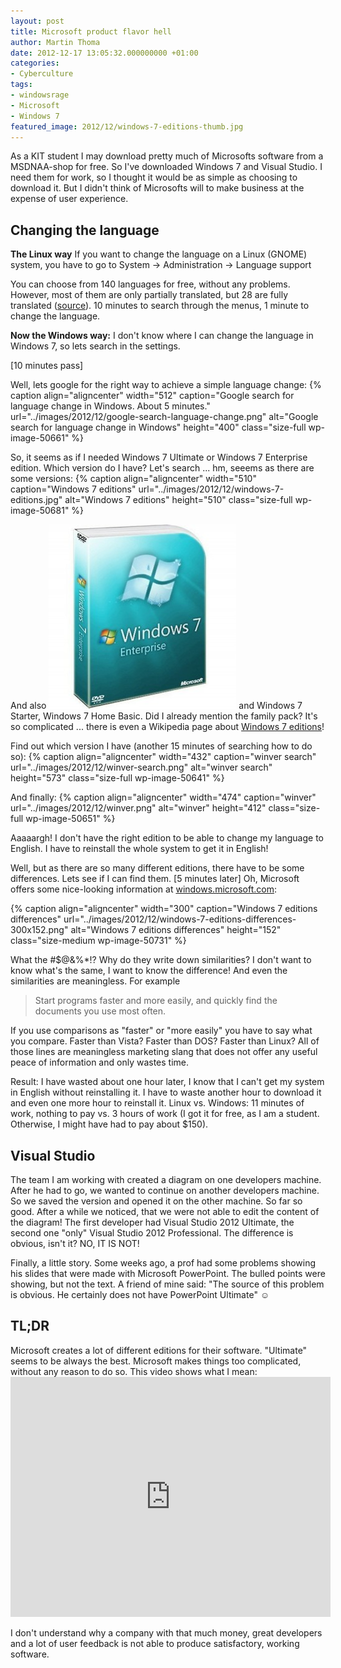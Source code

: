 ```yaml
---
layout: post
title: Microsoft product flavor hell
author: Martin Thoma
date: 2012-12-17 13:05:32.000000000 +01:00
categories:
- Cyberculture
tags:
- windowsrage
- Microsoft
- Windows 7
featured_image: 2012/12/windows-7-editions-thumb.jpg
---
```

As a KIT student I may download pretty much of Microsofts software from a MSDNAA-shop for free. So I've downloaded Windows 7 and Visual Studio. I need them for work, so I thought it would be as simple as choosing to download it. But I didn't think of Microsofts will to make business at the expense of user experience.

<h2>Changing the language</h2>
<strong>The Linux way</strong>
If you want to change the language on a Linux (GNOME) system, you have to go to 
    System &rarr; Administration &rarr; Language support

You can choose from 140 languages for free, without any problems. However, most of them are only partially translated, but 28 are fully translated (<a href="http://askubuntu.com/a/229831/10425">source</a>). 10 minutes to search through the menus, 1 minute to change the language.

<strong>Now the Windows way:</strong>
I don't know where I can change the language in Windows 7, so lets search in the settings.

[10 minutes pass]

Well, lets google for the right way to achieve a simple language change:
{% caption align="aligncenter" width="512" caption="Google search for language change in Windows. About 5 minutes." url="../images/2012/12/google-search-language-change.png" alt="Google search for language change in Windows"  height="400" class="size-full wp-image-50661" %}

So, it seems as if I needed Windows 7 Ultimate or Windows 7 Enterprise edition. Which version do I have?
Let's search ... hm, seeems as there are some versions:
{% caption align="aligncenter" width="510" caption="Windows 7 editions" url="../images/2012/12/windows-7-editions.jpg" alt="Windows 7 editions"  height="510" class="size-full wp-image-50681" %}

And also
<a href="../images/2012/12/windows-7-enterprise.jpg"><img src="../images/2012/12/windows-7-enterprise-300x295.jpg" alt="" title="Windows 7 enterprise edition" width="300" height="295" class="aligncenter size-medium wp-image-50691" /></a>
and Windows 7 Starter, Windows 7 Home Basic. Did I already mention the family pack? It's so complicated ... there is even a Wikipedia page about <a href="http://en.wikipedia.org/wiki/Windows_7_editions">Windows 7 editions</a>!

Find out which version I have (another 15 minutes of searching how to do so):
{% caption align="aligncenter" width="432" caption="winver search" url="../images/2012/12/winver-search.png" alt="winver search"  height="573" class="size-full wp-image-50641" %}

And finally:
{% caption align="aligncenter" width="474" caption="winver" url="../images/2012/12/winver.png" alt="winver"  height="412" class="size-full wp-image-50651" %}

Aaaaargh! I don't have the right edition to be able to change my language to English. I have to reinstall the whole system to get it in English!

Well, but as there are so many different editions, there have to be some differences. Lets see if I can find them. 
[5 minutes later] 
Oh, Microsoft offers some nice-looking information at <a href="http://windows.microsoft.com/en-US/windows7/products/compare">windows.microsoft.com</a>:

{% caption align="aligncenter" width="300" caption="Windows 7 editions differences" url="../images/2012/12/windows-7-editions-differences-300x152.png" alt="Windows 7 editions differences"  height="152" class="size-medium wp-image-50731" %}

What the #$@&%*!? Why do they write down similarities? I don't want to know what's the same, I want to know the difference! 
And even the similarities are meaningless. 
For example 
<blockquote>Start programs faster and more easily, and quickly find the documents you use most often.</blockquote>
If you use comparisons as "faster" or "more easily" you have to say what you compare. Faster than Vista? Faster than DOS? Faster than Linux? All of those lines are meaningless marketing slang that does not offer any useful peace of information and only wastes time.

Result: I have wasted about one hour later, I know that I can't get my system in English without reinstalling it. I have to waste another hour to download it and even one more hour to reinstall it. 
Linux vs. Windows: 11 minutes of work, nothing to pay vs. 3 hours of work (I got it for free, as I am a student. Otherwise, I might have had to pay about $150).

<h2>Visual Studio</h2>
The team I am working with created a diagram on one developers machine. After he had to go, we wanted to continue on another developers machine. So we saved the version and opened it on the other machine. So far so good. After a while we noticed, that we were not able to edit the content of the diagram! 
The first developer had Visual Studio 2012 Ultimate, the second one "only" Visual Studio 2012 Professional. The difference is obvious, isn't it? NO, IT IS NOT!

Finally, a little story. Some weeks ago, a prof had some problems showing his slides that were made with Microsoft PowerPoint. The bulled points were showing, but not the text. A friend of mine said:
"The source of this problem is obvious. He certainly does not have PowerPoint Ultimate" ☺

<h2>TL;DR</h2>
Microsoft creates a lot of different editions for their software. "Ultimate" seems to be always the best.
Microsoft makes things too complicated, without any reason to do so. This video shows what I mean:

<iframe width="512" height="384" src="http://www.youtube.com/embed/G9HfdSp2E2A" frameborder="0" allowfullscreen></iframe>

I don't understand why a company with that much money, great developers and a lot of user feedback is not able to produce satisfactory, working software.
